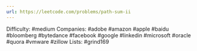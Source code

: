 ```yaml
---
url: https://leetcode.com/problems/path-sum-ii
---
```


Difficulty: #medium
Companies: #adobe #amazon #apple #baidu #bloomberg #bytedance #facebook #google #linkedin #microsoft #oracle #quora #vmware #zillow
Lists: #grind169